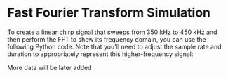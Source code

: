 # Fast Fourier Transform Simulation

To create a linear chirp signal that sweeps from 350 kHz to 450 kHz and then perform the FFT to show its frequency domain, you can use the following Python code. 
Note that you'll need to adjust the sample rate and duration to appropriately represent this higher-frequency signal:

More data will be later added

